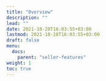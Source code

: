 ```yaml
---
title: "Overview"
description: ""
lead: ""
date: 2021-10-28T16:03:55+03:00
lastmod: 2021-10-28T16:03:55+03:00
draft: false
menu:
  docs:
    parent: "seller-features"
weight: 1
toc: true
---
```

